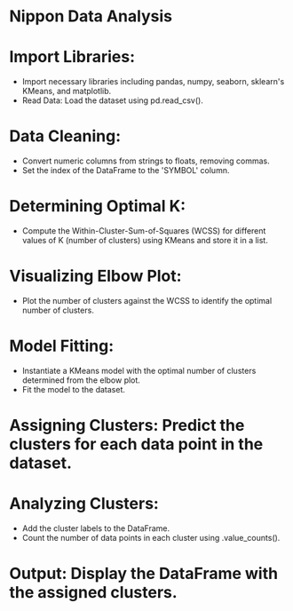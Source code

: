 # Nippon Data Analysis
# Import Libraries: 
- Import necessary libraries including pandas, numpy, seaborn, sklearn's KMeans, and matplotlib.
- Read Data: Load the dataset using pd.read_csv().
# Data Cleaning:
- Convert numeric columns from strings to floats, removing commas.
- Set the index of the DataFrame to the 'SYMBOL' column.
# Determining Optimal K:
- Compute the Within-Cluster-Sum-of-Squares (WCSS) for different values of K (number of clusters) using KMeans and store it in a list.
# Visualizing Elbow Plot:
- Plot the number of clusters against the WCSS to identify the optimal number of clusters.
# Model Fitting:
- Instantiate a KMeans model with the optimal number of clusters determined from the elbow plot.
- Fit the model to the dataset.
# Assigning Clusters: Predict the clusters for each data point in the dataset.
# Analyzing Clusters:
- Add the cluster labels to the DataFrame.
- Count the number of data points in each cluster using .value_counts().
# Output: Display the DataFrame with the assigned clusters.
